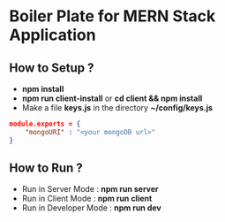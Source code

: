 # Boiler Plate for MERN Stack Application

## How to Setup ?
* **npm install**
* **npm run client-install** or **cd client && npm install**
* Make a file **keys.js** in the directory **~/config/keys.js**
```json
module.exports = {
    "mongoURI" : "<your mongoDB url>"
}
```
## How to Run ?
* Run in Server Mode : **npm run server**
* Run in Client Mode : **npm run client**
* Run in Developer Mode : **npm run dev**
